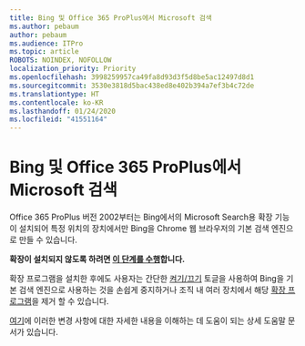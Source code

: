 ```yaml
---
title: Bing 및 Office 365 ProPlus에서 Microsoft 검색
ms.author: pebaum
author: pebaum
ms.audience: ITPro
ms.topic: article
ROBOTS: NOINDEX, NOFOLLOW
localization_priority: Priority
ms.openlocfilehash: 3998259957ca49fa8d93d3f5d8be5ac12497d8d1
ms.sourcegitcommit: 3530e3818d5bac438ed8e402b394a7ef3b4c72de
ms.translationtype: HT
ms.contentlocale: ko-KR
ms.lasthandoff: 01/24/2020
ms.locfileid: "41551164"
---
```

# <a name="microsoft-search-in-bing-and-office-365-proplus"></a>Bing 및 Office 365 ProPlus에서 Microsoft 검색

Office 365 ProPlus 버전 2002부터는 Bing에서의 Microsoft Search용 확장 기능이 설치되어 특정 위치의 장치에서만 Bing을 Chrome 웹 브라우저의 기본 검색 엔진으로 만들 수 있습니다.

**확장이 설치되지 않도록 하려면 [이 단계를 수행](https://docs.microsoft.com/deployoffice/microsoft-search-bing#how-to-exclude-the-extension-for-microsoft-search-in-bing-from-being-installed)합니다.**

확장 프로그램을 설치한 후에도 사용자는 간단한 [켜기/끄기](https://docs.microsoft.com/deployoffice/microsoft-search-bing#change-whether-bing-is-the-default-search-engine-for-google-chrome) 토글을 사용하여 Bing을 기본 검색 엔진으로 사용하는 것을 손쉽게 중지하거나 조직 내 여러 장치에서 해당 [확장 프로그램](https://docs.microsoft.com/deployoffice/microsoft-search-bing#how-to-remove-the-extension-after-its-been-installed)을 제거 할 수 있습니다.

[여기](https://docs.microsoft.com/deployoffice/microsoft-search-bing)에 이러한 변경 사항에 대한 자세한 내용을 이해하는 데 도움이 되는 상세 도움말 문서가 있습니다.